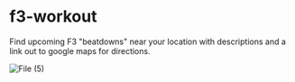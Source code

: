 # f3-workout

Find upcoming F3 "beatdowns" near your location with descriptions and a link out to google maps for directions.

![File (5)](https://user-images.githubusercontent.com/8845360/191888434-de72c585-ad85-439c-b160-73710c601ce9.jpg)
